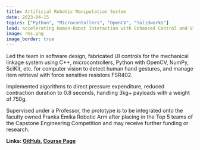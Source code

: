 ```yaml
---
title: Artificial Robotic Manipulation System
date: 2023-04-15
topics: ["Python", "Microcontollers", "OpenCV", "Solidworks"]
lead: accelerating Human-Robot Interaction with Enhanced Control and Vision 
image: rms.png
image_border: true
---
```


Led the team in software design, fabricated UI controls for the mechanical linkage system using C++, microcontrollers, Python with OpenCV, NumPy, SciKit, etc. for computer vision to detect human hand gestures, and manage item retrieval with force sensitive resistors FSR402.

Implemented algorithms to direct pressure expenditure, reduced contraction duration to 0.8 seconds, handling 3kg+ payloads with a weight of 750g.

Supervised under a Professor, the prototype is to be integrated onto the faculty owned Franka Emika Robotic Arm after placing in the Top 5 teams  of the Capstone Engineering Competition and may receive further funding or research.



**Links: [GitHub](),
[Course Page]()**
